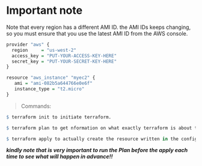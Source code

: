# **Important note** 

Note that every region has a different AMI ID. the AMI IDs keeps changing, so you must ensure that you use the latest AMI ID from the AWS console.
```r
provider "aws" {
  region     = "us-west-2"
  access_key = "PUT-YOUR-ACCESS-KEY-HERE"
  secret_key = "PUT-YOUR-SECRET-KEY-HERE"
}

resource "aws_instance" "myec2" {
   ami = "ami-082b5a644766e0e6f"
   instance_type = "t2.micro"
}

```


> Commands:

```r
$ terraform init to initiate terraform.
```
```r
$ terraform plan to get nformation on what exactly terraform is about to create.
```
```r
$ terraform apply to actually create the resource written in the configuration.
```
  
***kindly note that is very important to run the Plan before the apply each time to see what will happen in advance!!***
